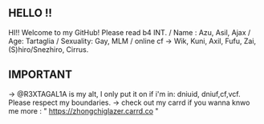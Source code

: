 ## HELLO !!
HI!! Welcome to my GitHub! Please read b4 INT.
/ Name : Azu, Asil, Ajax
/ Age: Tartaglia
/ Sexuality: Gay, MLM
/ online cf -> Wik, Kuni, Axil, Fufu, Zai, (S)hiro/Snezhiro, Cirrus.


## IMPORTANT
 -> @R3XTAGAL1A is my alt,  I only put it on if i'm in: dniuid, dniuf,cf,vcf. Please respect my boundaries.
 -> check out my carrd if you wanna knwo me more : " https://zhongchiglazer.carrd.co "

